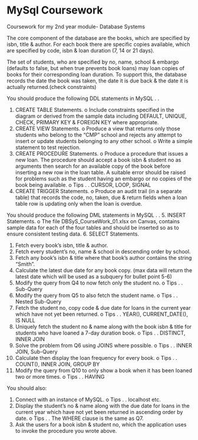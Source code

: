 # MySql Coursework
Coursework for my 2nd year module- Database Systems


The core component of the database are the books, which are specified by isbn, title & author. For each book there are specific copies available, which are specified by code, isbn & loan duration (7, 14 or 21 days).

The set of students, who are specified by no, name, school & embargo (defaults to false, but when true prevents book loans) may loan copies of books for their corresponding loan duration. To support this, the database records the date the book was taken, the date it is due back & the date it is actually returned.(check constraints)

You should produce the following DDL statements in MySQL . .
1.	CREATE TABLE Statements.
o	Include constraints specified in the diagram or derived from the sample data including DEFAULT, UNIQUE, CHECK, PRIMARY KEY & FOREIGN KEY where appropriate.
2.	CREATE VIEW Statements.
o	Produce a view that returns only those students who belong to the “CMP” school and rejects any attempt to insert or update students belonging to any other school.
o	Write a simple statement to test rejection.
3.	CREATE PROCEDURE Statements.
o	Produce a procedure that issues a new loan. The procedure should accept a book isbn & student no as arguments then search for an available copy of the book before inserting a new row in the loan table. A suitable error should be raised for problems such as the student having an embargo or no copies of the book being available.
o	Tips . . CURSOR, LOOP, SIGNAL
4.	CREATE TRIGGER Statements.
o	Produce an audit trail (in a separate table) that records the code, no, taken, due & return fields when a loan table row is updating only when the loan is overdue.

You should produce the following DML statements in MySQL . .
5.	INSERT Statements.
o	The file DBSyS_CourseWork_01.xlsx on Canvas, contains sample data for each of the four tables and should be inserted so as to ensure consistent testing data.
6.	SELECT Statements.
1.	Fetch every book’s isbn, title & author.
2.	Fetch every student’s no, name & school in descending order by school.
3.	Fetch any book’s isbn & title where that book’s author contains the string “Smith”.
4.	Calculate the latest due date for any book copy. (max data will return the latest date which will be used as a subquery for bullet point 5-6)
5.	Modify the query from Q4 to now fetch only the student no.
o	Tips . . Sub-Query
6.	Modify the query from Q5 to also fetch the student name.
o	Tips . . Nested Sub-Query
7.	Fetch the student no, copy code & due date for loans in the current year which have not yet been returned.
o	Tips . . YEAR(), CURRENT_DATE(), IS NULL
8.	Uniquely fetch the student no & name along with the book isbn & title for students who have loaned a 7-day duration book.
o	Tips . . DISTINCT, INNER JOIN
9.	Solve the problem from Q6 using JOINS where possible.
o	Tips . . INNER JOIN, Sub-Query
10.	Calculate then display the loan frequency for every book.
o	Tips . . COUNT(), INNER JOIN, GROUP BY
11.	Modify the query from Q10 to only show a book when it has been loaned two or more times.
o	Tips . . HAVING

You should also:

1.	Connect with an instance of MySQL.
o	Tips . . localhost etc.
2.	Display the student’s no & name along with the due date for loans in the current year which have not yet been returned in ascending order by date.
o	Tips . . The WHERE clause is the same as Q7.
3.	Ask the users for a book isbn & student no, which the application uses to invoke the procedure you wrote above.

